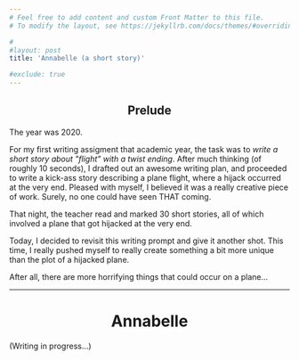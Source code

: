 ```yaml
---
# Feel free to add content and custom Front Matter to this file.
# To modify the layout, see https://jekyllrb.com/docs/themes/#overriding-theme-defaults

#
#layout: post
title: 'Annabelle (a short story)'

#exclude: true
---
```


<h2 style="text-align: center;">Prelude</h2>
The year was 2020. 

For my first writing assigment that academic year, the task was to *write a short story about "flight" with a twist ending*. After much thinking (of roughly 10 seconds), I drafted out an awesome writing plan, and proceeded to write a kick-ass story describing a plane flight, where a hijack occurred at the very end. Pleased with myself, I believed it was a really creative piece of work. Surely, no one could have seen THAT coming.

That night, the teacher read and marked 30 short stories, all of which involved a plane that got hijacked at the very end. 

Today, I decided to revisit this writing prompt and give it another shot. This time, I really pushed myself to really create something a bit more unique than the plot of a hijacked plane.

After all, there are more horrifying things that could occur on a plane...


------

<h1 style="text-align: center;">Annabelle</h1>

(Writing in progress...)
